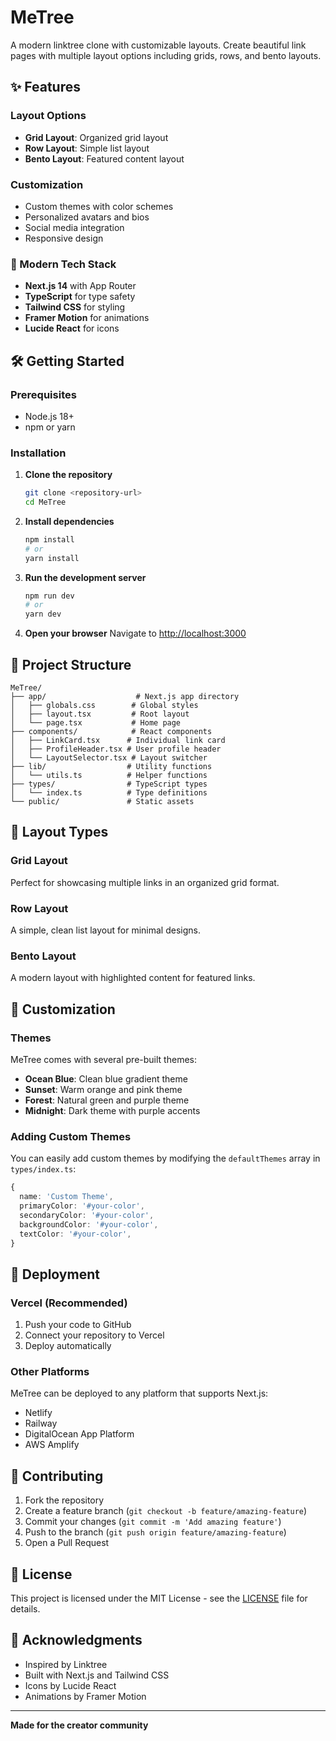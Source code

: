 # MeTree

A modern linktree clone with customizable layouts. Create beautiful link pages with multiple layout options including grids, rows, and bento layouts.

## ✨ Features

### Layout Options
- **Grid Layout**: Organized grid layout
- **Row Layout**: Simple list layout
- **Bento Layout**: Featured content layout

### Customization
- Custom themes with color schemes
- Personalized avatars and bios
- Social media integration
- Responsive design

### 🚀 Modern Tech Stack
- **Next.js 14** with App Router
- **TypeScript** for type safety
- **Tailwind CSS** for styling
- **Framer Motion** for animations
- **Lucide React** for icons

## 🛠️ Getting Started

### Prerequisites
- Node.js 18+ 
- npm or yarn

### Installation

1. **Clone the repository**
   ```bash
   git clone <repository-url>
   cd MeTree
   ```

2. **Install dependencies**
   ```bash
   npm install
   # or
   yarn install
   ```

3. **Run the development server**
   ```bash
   npm run dev
   # or
   yarn dev
   ```

4. **Open your browser**
   Navigate to [http://localhost:3000](http://localhost:3000)

## 📁 Project Structure

```
MeTree/
├── app/                    # Next.js app directory
│   ├── globals.css        # Global styles
│   ├── layout.tsx         # Root layout
│   └── page.tsx           # Home page
├── components/            # React components
│   ├── LinkCard.tsx      # Individual link card
│   ├── ProfileHeader.tsx # User profile header
│   └── LayoutSelector.tsx # Layout switcher
├── lib/                  # Utility functions
│   └── utils.ts          # Helper functions
├── types/                # TypeScript types
│   └── index.ts          # Type definitions
└── public/               # Static assets
```

## 🎨 Layout Types

### Grid Layout
Perfect for showcasing multiple links in an organized grid format.

### Row Layout
A simple, clean list layout for minimal designs.

### Bento Layout
A modern layout with highlighted content for featured links.

## 🎯 Customization

### Themes
MeTree comes with several pre-built themes:
- **Ocean Blue**: Clean blue gradient theme
- **Sunset**: Warm orange and pink theme
- **Forest**: Natural green and purple theme
- **Midnight**: Dark theme with purple accents

### Adding Custom Themes
You can easily add custom themes by modifying the `defaultThemes` array in `types/index.ts`:

```typescript
{
  name: 'Custom Theme',
  primaryColor: '#your-color',
  secondaryColor: '#your-color',
  backgroundColor: '#your-color',
  textColor: '#your-color',
}
```

## 🚀 Deployment

### Vercel (Recommended)
1. Push your code to GitHub
2. Connect your repository to Vercel
3. Deploy automatically

### Other Platforms
MeTree can be deployed to any platform that supports Next.js:
- Netlify
- Railway
- DigitalOcean App Platform
- AWS Amplify

## 🤝 Contributing

1. Fork the repository
2. Create a feature branch (`git checkout -b feature/amazing-feature`)
3. Commit your changes (`git commit -m 'Add amazing feature'`)
4. Push to the branch (`git push origin feature/amazing-feature`)
5. Open a Pull Request

## 📝 License

This project is licensed under the MIT License - see the [LICENSE](LICENSE) file for details.

## 🙏 Acknowledgments

- Inspired by Linktree
- Built with Next.js and Tailwind CSS
- Icons by Lucide React
- Animations by Framer Motion

---

**Made for the creator community** 
